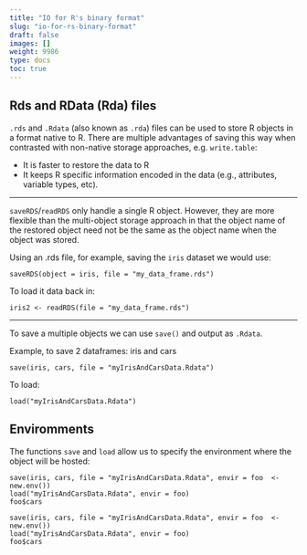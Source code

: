 ```yaml
---
title: "IO for R's binary format"
slug: "io-for-rs-binary-format"
draft: false
images: []
weight: 9986
type: docs
toc: true
---
```


## Rds and RData (Rda) files
`.rds` and `.Rdata` (also known as `.rda`) files can be used to store R objects in a format native to R. There are multiple advantages of saving this way when contrasted with non-native storage approaches, e.g. `write.table`:
* It is faster to restore the data to R
* It keeps R specific information encoded in the data (e.g., attributes, variable types, etc).

***
`saveRDS`/`readRDS` only handle a single R object.  However, they are more flexible than the multi-object storage approach in that the object name of the restored object need not be the same as the object name when the object was stored.  

Using an .rds file, for example, saving the `iris` dataset we would use:

    saveRDS(object = iris, file = "my_data_frame.rds")

To load it data back in:

    iris2 <- readRDS(file = "my_data_frame.rds")

***
To save a multiple objects we can use `save()` and output as `.Rdata`.

Example, to save 2 dataframes: iris and cars

    save(iris, cars, file = "myIrisAndCarsData.Rdata")

To load:

    load("myIrisAndCarsData.Rdata")





## Enviromments
The functions `save` and `load` allow us to specify the environment where the object will be hosted: 

    save(iris, cars, file = "myIrisAndCarsData.Rdata", envir = foo  <- new.env())
    load("myIrisAndCarsData.Rdata", envir = foo)
    foo$cars
    
    save(iris, cars, file = "myIrisAndCarsData.Rdata", envir = foo  <- new.env())
    load("myIrisAndCarsData.Rdata", envir = foo)
    foo$cars


